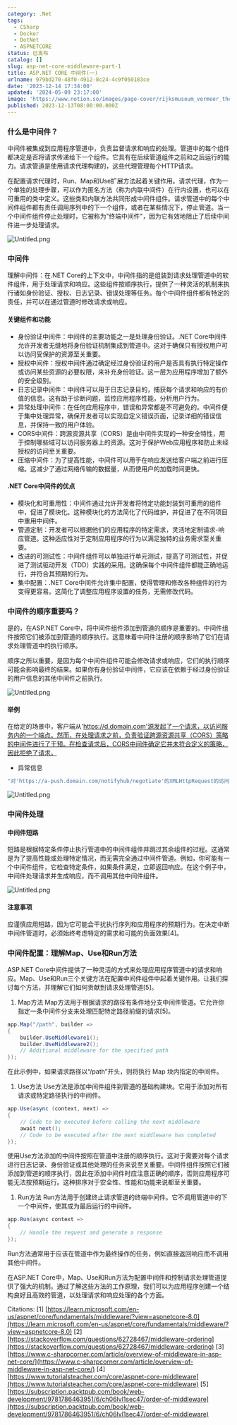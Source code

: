 ```yaml
---
category: .Net
tags:
  - CSharp
  - Docker
  - DotNet
  - ASPNETCORE
status: 已发布
catalog: []
slug: asp-net-core-middleware-part-1
title: ASP.NET CORE 中间件(一)
urlname: 979bd270-48f0-4912-8c24-4c9f050183ce
date: '2023-12-14 17:34:00'
updated: '2024-05-09 23:17:00'
image: 'https://www.notion.so/images/page-cover/rijksmuseum_vermeer_the_milkmaid.jpg'
published: 2023-12-13T08:00:00.000Z
---
```


### 什么是中间件？


中间件被集成到应用程序管道中，负责监督请求和响应的处理。管道中的每个组件都决定是否将请求传递给下一个组件。它具有在后续管道组件之前和之后运行的能力。请求管道是使用请求代理构建的，这些代理管理每个HTTP请求。


在配置请求代理时，Run、Map和Use扩展方法起着关键作用。请求代理，作为一个单独的处理步骤，可以作为匿名方法（称为内联中间件）在行内设置，也可以在可重用的类中定义。这些类和内联方法共同形成中间件组件。请求管道中的每个中间件组件都有责任调用序列中的下一个组件，或者在某些情况下，停止管道。当一个中间件组件停止处理时，它被称为"终端中间件"，因为它有效地阻止了后续中间件进一步处理请求。


![Untitled.png](https://prod-files-secure.s3.us-west-2.amazonaws.com/5d24fe63-e567-4804-86f9-9fdc62e13082/da807807-d02d-4fa1-86b6-db45e4678714/Untitled.png?X-Amz-Algorithm=AWS4-HMAC-SHA256&X-Amz-Content-Sha256=UNSIGNED-PAYLOAD&X-Amz-Credential=ASIAZI2LB466UDBNCINS%2F20250129%2Fus-west-2%2Fs3%2Faws4_request&X-Amz-Date=20250129T053610Z&X-Amz-Expires=3600&X-Amz-Security-Token=IQoJb3JpZ2luX2VjEHsaCXVzLXdlc3QtMiJHMEUCIClTOdvu2g7xwN6mZxJSFHIt13gy%2F8dXRlueCpMQt85UAiEAkTMH6Kzr4lr1HVjEe9jehfnSiFh81boIdl346ZdpWTsqiAQIhP%2F%2F%2F%2F%2F%2F%2F%2F%2F%2FARAAGgw2Mzc0MjMxODM4MDUiDPvivCt%2BbHhMQycKbyrcAx%2BydYR4B0XCkpmrRHz%2BzyRvItxnWNyDOl%2BqxC7uYEYDgR1I9iyOd3mmPj5iPY1vI5qhXloRcAU5tNnlx0X27OTxmO6v4hNhXuoJZdxUPfQiG2KlzPGchKtGEqTMV7IVtMWgYUXqQxQ66Am0ziiRkzKcwD7MGpJTIByB80g21FIX3Ua4d02I7LMI5KnKaFZGWQz31abuChTjGSQqHfm8OtDBYvdBo%2FTh8kEXoJuYYIcR557qv45F5Pe5c0ANvyYU6I8XGeVuLVDElqdRdAS2ZvlAiY3kK0hv7L9EOxNCl6ee%2B2Fpp0ICZ9zTDy1rcOsz5dHagpfnk5CqC0tt4xEtJI0MQcfFqV%2B5kX3KjR6LAD7YBfQEg5kL9Jq%2FWQ6nXLMe1SBquXKRl7lTGpOI9H4iah%2Fizj41YdiTf%2Bk1xiF6zfDBSwn%2BM9PY6WO4Fuig8LrMr7FOT0nU00ul%2FsRvzCIZRfValjTtOm6E1FGPkfL4R1o2hdFqLxKhQOFo9nzgnyqR8i%2Fj6dStBkl14YthgxnY3va2wcP2NpBjsVnRp%2BpEqLF%2Bn67qiw%2F7dCExJM9xY78vnb2oCfEeSGe0xBp6ovknU16vohbww7Y3pCURQNy1GOz0fRA1cL4fvGtsufabMJq75rwGOqUBKWXa9DA6fSPbL0dOp4RqMD5CXMr%2B8YZZppaqy0Ni06hmYWSEo3FFlamlQnjZ5Sj28KcO5JgEp7AkhRm2HuOF%2FDYBv6fRDHHpTkQGRBrS48JJmVP9aZrpe9JmcLoO9WCIoIJJOOqQNXSNidP05YvZzqc4uXtTMDQ4aNOcP4Tc9i%2Fssd0B7wR4hDCswvGnmL8%2FJi4RolOCk4kuUuPdo9hE%2Bsao0Nfb&X-Amz-Signature=06e9c0392d5be4e98852777c15396f32ada237e20078abded3d10d0485bc25c6&X-Amz-SignedHeaders=host&x-id=GetObject)


### 中间件


理解中间件：在.NET Core的上下文中，中间件指的是组装到请求处理管道中的软件组件，用于处理请求和响应。这些组件按顺序执行，提供了一种灵活的机制来执行诸如身份验证、授权、日志记录、错误处理等任务。每个中间件组件都有特定的责任，并可以在通过管道时修改请求或响应。


#### 关键组件和功能

- 身份验证中间件：中间件的主要功能之一是处理身份验证。.NET Core中间件允许开发者无缝地将身份验证机制集成到管道中。这对于确保只有授权用户可以访问受保护的资源至关重要。
- 授权中间件：授权中间件通过确定经过身份验证的用户是否具有执行特定操作或访问某些资源的必要权限，来补充身份验证。这一层为应用程序增加了额外的安全级别。
- 日志记录中间件：中间件可以用于日志记录目的，捕获每个请求和响应的有价值的信息。这有助于诊断问题，监控应用程序性能，分析用户行为。
- 异常处理中间件：在任何应用程序中，错误和异常都是不可避免的。中间件便于集中处理异常，确保开发者可以实现自定义错误页面，记录详细的错误信息，并保持一致的用户体验。
- CORS中间件：跨源资源共享（CORS）是由中间件实现的一种安全特性，用于控制哪些域可以访问服务器上的资源。这对于保护Web应用程序和防止未经授权的访问至关重要。
- 压缩中间件：为了提高性能，中间件可以用于在响应发送给客户端之前进行压缩。这减少了通过网络传输的数据量，从而使用户的加载时间更快。

#### .NET Core中间件的优点

- 模块化和可重用性：中间件通过允许开发者将特定功能封装到可重用的组件中，促进了模块化。这种模块化的方法简化了代码维护，并促进了在不同项目中重用中间件。
- 管道定制：开发者可以根据他们的应用程序的特定需求，灵活地定制请求-响应管道。这种适应性对于定制应用程序的行为以满足独特的业务需求至关重要。
- 改进的可测试性：中间件组件可以单独进行单元测试，提高了可测试性，并促进了测试驱动开发（TDD）实践的采用。这确保每个中间件组件都能正确地运行，并符合其预期的行为。
- 集中配置：.NET Core中间件允许集中配置，使得管理和修改各种组件的行为变得更容易。这简化了调整应用程序设置的任务，无需修改代码。

### 中间件的顺序重要吗？


是的，在ASP.NET Core中，将中间件组件添加到管道的顺序是重要的。中间件组件按照它们被添加到管道的顺序执行。这意味着中间件注册的顺序影响了它们在请求处理管道中的执行顺序。


顺序之所以重要，是因为每个中间件组件可能会修改请求或响应，它们的执行顺序可能会影响最终的结果。如果你有身份验证中间件，它应该在依赖于经过身份验证的用户信息的其他中间件之前执行。


![Untitled.png](https://prod-files-secure.s3.us-west-2.amazonaws.com/5d24fe63-e567-4804-86f9-9fdc62e13082/24f795a2-1c5a-4a6b-a0d8-2afb160076f1/Untitled.png?X-Amz-Algorithm=AWS4-HMAC-SHA256&X-Amz-Content-Sha256=UNSIGNED-PAYLOAD&X-Amz-Credential=ASIAZI2LB466UDBNCINS%2F20250129%2Fus-west-2%2Fs3%2Faws4_request&X-Amz-Date=20250129T053610Z&X-Amz-Expires=3600&X-Amz-Security-Token=IQoJb3JpZ2luX2VjEHsaCXVzLXdlc3QtMiJHMEUCIClTOdvu2g7xwN6mZxJSFHIt13gy%2F8dXRlueCpMQt85UAiEAkTMH6Kzr4lr1HVjEe9jehfnSiFh81boIdl346ZdpWTsqiAQIhP%2F%2F%2F%2F%2F%2F%2F%2F%2F%2FARAAGgw2Mzc0MjMxODM4MDUiDPvivCt%2BbHhMQycKbyrcAx%2BydYR4B0XCkpmrRHz%2BzyRvItxnWNyDOl%2BqxC7uYEYDgR1I9iyOd3mmPj5iPY1vI5qhXloRcAU5tNnlx0X27OTxmO6v4hNhXuoJZdxUPfQiG2KlzPGchKtGEqTMV7IVtMWgYUXqQxQ66Am0ziiRkzKcwD7MGpJTIByB80g21FIX3Ua4d02I7LMI5KnKaFZGWQz31abuChTjGSQqHfm8OtDBYvdBo%2FTh8kEXoJuYYIcR557qv45F5Pe5c0ANvyYU6I8XGeVuLVDElqdRdAS2ZvlAiY3kK0hv7L9EOxNCl6ee%2B2Fpp0ICZ9zTDy1rcOsz5dHagpfnk5CqC0tt4xEtJI0MQcfFqV%2B5kX3KjR6LAD7YBfQEg5kL9Jq%2FWQ6nXLMe1SBquXKRl7lTGpOI9H4iah%2Fizj41YdiTf%2Bk1xiF6zfDBSwn%2BM9PY6WO4Fuig8LrMr7FOT0nU00ul%2FsRvzCIZRfValjTtOm6E1FGPkfL4R1o2hdFqLxKhQOFo9nzgnyqR8i%2Fj6dStBkl14YthgxnY3va2wcP2NpBjsVnRp%2BpEqLF%2Bn67qiw%2F7dCExJM9xY78vnb2oCfEeSGe0xBp6ovknU16vohbww7Y3pCURQNy1GOz0fRA1cL4fvGtsufabMJq75rwGOqUBKWXa9DA6fSPbL0dOp4RqMD5CXMr%2B8YZZppaqy0Ni06hmYWSEo3FFlamlQnjZ5Sj28KcO5JgEp7AkhRm2HuOF%2FDYBv6fRDHHpTkQGRBrS48JJmVP9aZrpe9JmcLoO9WCIoIJJOOqQNXSNidP05YvZzqc4uXtTMDQ4aNOcP4Tc9i%2Fssd0B7wR4hDCswvGnmL8%2FJi4RolOCk4kuUuPdo9hE%2Bsao0Nfb&X-Amz-Signature=829e58eccfa5590195dea727d232259cf1564d4d24e5fbedde3e4b8be83bcbe7&X-Amz-SignedHeaders=host&x-id=GetObject)


#### 举例


在给定的场景中，客户端从'https://d.domain.com'源发起了一个请求，以访问服务内的一个端点。然而，在处理请求之前，负责验证跨源资源共享（CORS）策略的中间件进行了干预。在检查请求后，CORS中间件确定它并未符合定义的策略，因此拒绝了请求。

- 异常信息

```c#
"对'https://a-push.domain.com/notifyhub/negotiate'的XMLHttpRequest的访问，源自'https://d.domain.com'，已被CORS策略阻止：预检请求的响应未通过访问控制检查：请求的资源上没有'Access-Control-Allow-Origin'头。"[1][2][3]
```


![Untitled.png](https://prod-files-secure.s3.us-west-2.amazonaws.com/5d24fe63-e567-4804-86f9-9fdc62e13082/371d9517-dafe-4432-94b7-2d14d1593167/Untitled.png?X-Amz-Algorithm=AWS4-HMAC-SHA256&X-Amz-Content-Sha256=UNSIGNED-PAYLOAD&X-Amz-Credential=ASIAZI2LB466UDBNCINS%2F20250129%2Fus-west-2%2Fs3%2Faws4_request&X-Amz-Date=20250129T053610Z&X-Amz-Expires=3600&X-Amz-Security-Token=IQoJb3JpZ2luX2VjEHsaCXVzLXdlc3QtMiJHMEUCIClTOdvu2g7xwN6mZxJSFHIt13gy%2F8dXRlueCpMQt85UAiEAkTMH6Kzr4lr1HVjEe9jehfnSiFh81boIdl346ZdpWTsqiAQIhP%2F%2F%2F%2F%2F%2F%2F%2F%2F%2FARAAGgw2Mzc0MjMxODM4MDUiDPvivCt%2BbHhMQycKbyrcAx%2BydYR4B0XCkpmrRHz%2BzyRvItxnWNyDOl%2BqxC7uYEYDgR1I9iyOd3mmPj5iPY1vI5qhXloRcAU5tNnlx0X27OTxmO6v4hNhXuoJZdxUPfQiG2KlzPGchKtGEqTMV7IVtMWgYUXqQxQ66Am0ziiRkzKcwD7MGpJTIByB80g21FIX3Ua4d02I7LMI5KnKaFZGWQz31abuChTjGSQqHfm8OtDBYvdBo%2FTh8kEXoJuYYIcR557qv45F5Pe5c0ANvyYU6I8XGeVuLVDElqdRdAS2ZvlAiY3kK0hv7L9EOxNCl6ee%2B2Fpp0ICZ9zTDy1rcOsz5dHagpfnk5CqC0tt4xEtJI0MQcfFqV%2B5kX3KjR6LAD7YBfQEg5kL9Jq%2FWQ6nXLMe1SBquXKRl7lTGpOI9H4iah%2Fizj41YdiTf%2Bk1xiF6zfDBSwn%2BM9PY6WO4Fuig8LrMr7FOT0nU00ul%2FsRvzCIZRfValjTtOm6E1FGPkfL4R1o2hdFqLxKhQOFo9nzgnyqR8i%2Fj6dStBkl14YthgxnY3va2wcP2NpBjsVnRp%2BpEqLF%2Bn67qiw%2F7dCExJM9xY78vnb2oCfEeSGe0xBp6ovknU16vohbww7Y3pCURQNy1GOz0fRA1cL4fvGtsufabMJq75rwGOqUBKWXa9DA6fSPbL0dOp4RqMD5CXMr%2B8YZZppaqy0Ni06hmYWSEo3FFlamlQnjZ5Sj28KcO5JgEp7AkhRm2HuOF%2FDYBv6fRDHHpTkQGRBrS48JJmVP9aZrpe9JmcLoO9WCIoIJJOOqQNXSNidP05YvZzqc4uXtTMDQ4aNOcP4Tc9i%2Fssd0B7wR4hDCswvGnmL8%2FJi4RolOCk4kuUuPdo9hE%2Bsao0Nfb&X-Amz-Signature=392b16d78a8548d7133100d1688af3dfbd898e8e9803b528e30b320197830a14&X-Amz-SignedHeaders=host&x-id=GetObject)


### 中间件处理


#### 中间件短路
短路是根据特定条件停止执行管道中的中间件组件并跳过其余组件的过程。这通常是为了提高性能或处理特定情况，而无需完全通过中间件管道。例如，你可能有一个中间件组件，它检查特定条件，如果条件满足，立即返回响应。在这个例子中，中间件处理请求并生成响应，而不调用其他中间件组件。


![Untitled.png](https://prod-files-secure.s3.us-west-2.amazonaws.com/5d24fe63-e567-4804-86f9-9fdc62e13082/e8a1d943-cb51-4723-936e-23c6af2fb0f9/Untitled.png?X-Amz-Algorithm=AWS4-HMAC-SHA256&X-Amz-Content-Sha256=UNSIGNED-PAYLOAD&X-Amz-Credential=ASIAZI2LB466UDBNCINS%2F20250129%2Fus-west-2%2Fs3%2Faws4_request&X-Amz-Date=20250129T053610Z&X-Amz-Expires=3600&X-Amz-Security-Token=IQoJb3JpZ2luX2VjEHsaCXVzLXdlc3QtMiJHMEUCIClTOdvu2g7xwN6mZxJSFHIt13gy%2F8dXRlueCpMQt85UAiEAkTMH6Kzr4lr1HVjEe9jehfnSiFh81boIdl346ZdpWTsqiAQIhP%2F%2F%2F%2F%2F%2F%2F%2F%2F%2FARAAGgw2Mzc0MjMxODM4MDUiDPvivCt%2BbHhMQycKbyrcAx%2BydYR4B0XCkpmrRHz%2BzyRvItxnWNyDOl%2BqxC7uYEYDgR1I9iyOd3mmPj5iPY1vI5qhXloRcAU5tNnlx0X27OTxmO6v4hNhXuoJZdxUPfQiG2KlzPGchKtGEqTMV7IVtMWgYUXqQxQ66Am0ziiRkzKcwD7MGpJTIByB80g21FIX3Ua4d02I7LMI5KnKaFZGWQz31abuChTjGSQqHfm8OtDBYvdBo%2FTh8kEXoJuYYIcR557qv45F5Pe5c0ANvyYU6I8XGeVuLVDElqdRdAS2ZvlAiY3kK0hv7L9EOxNCl6ee%2B2Fpp0ICZ9zTDy1rcOsz5dHagpfnk5CqC0tt4xEtJI0MQcfFqV%2B5kX3KjR6LAD7YBfQEg5kL9Jq%2FWQ6nXLMe1SBquXKRl7lTGpOI9H4iah%2Fizj41YdiTf%2Bk1xiF6zfDBSwn%2BM9PY6WO4Fuig8LrMr7FOT0nU00ul%2FsRvzCIZRfValjTtOm6E1FGPkfL4R1o2hdFqLxKhQOFo9nzgnyqR8i%2Fj6dStBkl14YthgxnY3va2wcP2NpBjsVnRp%2BpEqLF%2Bn67qiw%2F7dCExJM9xY78vnb2oCfEeSGe0xBp6ovknU16vohbww7Y3pCURQNy1GOz0fRA1cL4fvGtsufabMJq75rwGOqUBKWXa9DA6fSPbL0dOp4RqMD5CXMr%2B8YZZppaqy0Ni06hmYWSEo3FFlamlQnjZ5Sj28KcO5JgEp7AkhRm2HuOF%2FDYBv6fRDHHpTkQGRBrS48JJmVP9aZrpe9JmcLoO9WCIoIJJOOqQNXSNidP05YvZzqc4uXtTMDQ4aNOcP4Tc9i%2Fssd0B7wR4hDCswvGnmL8%2FJi4RolOCk4kuUuPdo9hE%2Bsao0Nfb&X-Amz-Signature=7681ee216389c7d6fb2252e1b315e9a9e9bef1f78a793463ca4d05618f6b9a54&X-Amz-SignedHeaders=host&x-id=GetObject)


#### 注意事项


应谨慎应用短路，因为它可能会干扰执行序列和应用程序的预期行为。在决定中断中间件管道时，必须始终考虑特定的需求和可能的负面效果[4]。


### 中间件配置：理解Map、Use和Run方法


ASP.NET Core中间件提供了一种灵活的方式来处理应用程序管道中的请求和响应。Map、Use和Run三个关键方法在配置中间件组件中起着关键作用。让我们探讨每个方法，并理解它们如何贡献到请求处理管道[5]。

1. Map方法
Map方法用于根据请求的路径有条件地分支中间件管道。它允许你指定一条中间件分支来处理匹配特定路径前缀的请求[5]。

```c#
app.Map("/path", builder =>
{
    builder.UseMiddleware1();
    builder.UseMiddleware2();
    // Additional middleware for the specified path
});
```


在此示例中，如果请求路径以“/path”开头，则将执行 Map 块内指定的中间件。

1. Use方法
Use方法是添加中间件组件到管道的基础构建块。它用于添加对所有请求或特定路径执行的中间件。

```c#
app.Use(async (context, next) =>
{
    // Code to be executed before calling the next middleware
    await next();
    // Code to be executed after the next middleware has completed
});
```


使用Use方法添加的中间件按照在管道中注册的顺序执行。这对于需要对每个请求进行日志记录、身份验证或其他处理的任务来说至关重要。中间件组件按照它们被添加到管道的顺序执行，因此在添加中间件时应注意正确的顺序，否则应用程序可能无法按预期运行。这种排序对于安全性、性能和功能来说都至关重要。

1. Run方法
Run方法用于创建终止请求管道的终端中间件。它不调用管道中的下一个中间件，使其成为最后运行的中间件。

```c#
app.Run(async context =>
{
    // Handle the request and generate a response
});
```


Run方法通常用于应该在管道中作为最终操作的任务，例如直接返回响应而不调用其他中间件。


在ASP.NET Core中，Map、Use和Run方法为配置中间件和控制请求处理管道提供了强大的机制。通过了解这些方法的工作原理，我们可以为应用程序创建一个结构良好且高效的管道，以处理请求和响应处理的各个方面。


Citations:
[1] [https://learn.microsoft.com/en-us/aspnet/core/fundamentals/middleware/?view=aspnetcore-8.0](https://learn.microsoft.com/en-us/aspnet/core/fundamentals/middleware/?view=aspnetcore-8.0)
[2] [https://stackoverflow.com/questions/62728467/middleware-ordering](https://stackoverflow.com/questions/62728467/middleware-ordering)
[3] [https://www.c-sharpcorner.com/article/overview-of-middleware-in-asp-net-core/](https://www.c-sharpcorner.com/article/overview-of-middleware-in-asp-net-core/)
[4] [https://www.tutorialsteacher.com/core/aspnet-core-middleware](https://www.tutorialsteacher.com/core/aspnet-core-middleware)
[5] [https://subscription.packtpub.com/book/web-development/9781786463951/6/ch06lvl1sec47/order-of-middleware](https://subscription.packtpub.com/book/web-development/9781786463951/6/ch06lvl1sec47/order-of-middleware)

